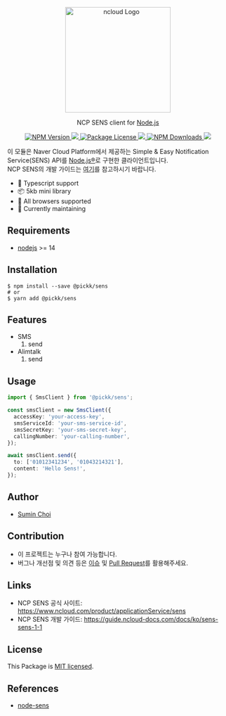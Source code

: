 <p align="center">
  <a href="https://www.ncloud.com/product/applicationService/sens" target="blank"><img src="https://ssl.pstatic.net/static/ncp/img/ko/msg_logo_thumb.jpg" width="240" alt="ncloud Logo" /></a>
</p>

<p align="center">NCP SENS client for <a href="https://nodejs.org/" target="_blank">Node.js</a></p>

<p align="center">
    <a href="https://www.npmjs.com/package/@pickk/sens" target="_blank">
        <img src="https://img.shields.io/npm/v/@pickk/sens.svg" alt="NPM Version" />
    </a>
    <a href="https://www.npmjs.com/package/@pickk/sens" target="_blank">
        <img src="https://img.shields.io/bundlephobia/minzip/@pickk/sens" />
    </a>
<a href="https://github.com/DEV-MUGLES/sens/blob/master/LICENSE" target="_blank">
<img src="https://img.shields.io/npm/l/@pickk/sens.svg" alt="Package License" />
</a>
<a href="https://github.com/DEV-MUGLES/sens/actions/workflows/ci.yml">
<img src="https://github.com/DEV-MUGLES/sens/workflows/CI/badge.svg" />
</a>
<a href="https://www.npmjs.com/package/@pickk/sens" target="_blank">
<img src="https://img.shields.io/npm/dm/@pickk/sens.svg" alt="NPM Downloads" />
</a>
<a href="https://github.com/DEV-MUGLES/sens" target="_blank">
<img src="https://img.shields.io/github/stars/DEV-MUGLES/sens?style=social">
</a>

</p>

이 모듈은 Naver Cloud Platform에서 제공하는 Simple & Easy Notification Service(SENS) API를 [Node.js®](https://nodejs.org/)로 구현한 클라이언트입니다.<br>
NCP SENS의 개발 가이드는 [여기](https://guide.ncloud-docs.com/docs/ko/sens-sens-1-1)를 참고하시기 바랍니다.<br>

- 💙 Typescript support
- 📦 5kb mini library
- 👫 All browsers supported
- 🏃 Currently maintaining

## Requirements

- [nodejs](https://github.com/nodejs/node) >= 14

## Installation

```shell
$ npm install --save @pickk/sens
# or
$ yarn add @pickk/sens
```

## Features

- SMS
  1. send
- Alimtalk
  1. send

## Usage

```typescript
import { SmsClient } from '@pickk/sens';

const smsClient = new SmsClient({
  accessKey: 'your-access-key',
  smsServiceId: 'your-sms-service-id',
  smsSecretKey: 'your-sms-secret-key',
  callingNumber: 'your-calling-number',
});

await smsClient.send({
  to: ['01012341234', '01043214321'],
  content: 'Hello Sens!',
});
```

## Author

- [Sumin Choi](https://sumini.dev)

## Contribution

- 이 프로젝트는 누구나 참여 가능합니다.
- 버그나 개선점 및 의견 등은 [이슈](https://github.com/greatSumini/sens/issues) 및 [Pull Request](https://github.com/greatSumini/sens/compare)를 활용해주세요.

## Links

- NCP SENS 공식 사이트: https://www.ncloud.com/product/applicationService/sens
- NCP SENS 개발 가이드: https://guide.ncloud-docs.com/docs/ko/sens-sens-1-1

## License

This Package is [MIT licensed](https://github.com/DEV-MUGLES/sens/blob/master/LICENSE).

## References

- [node-sens](https://github.com/Bumkeyy/node-sens)
